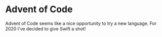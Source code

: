 # Advent of Code

Advent of Code seems like a nice opportunity to try a new language. For 2020 I've decided to give Swift a shot!
